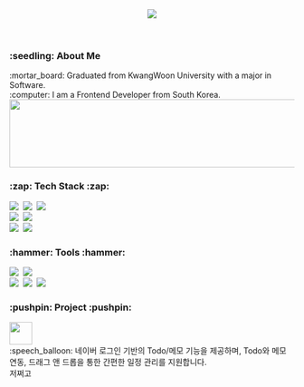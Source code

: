 <div align="center"> 
  <header>
    <img src="https://capsule-render.vercel.app/api?type=cylinder&color=auto&height=100&section=header&text=SunJin's%20GitHub&fontSize=40" />
  </header>
</div>
<div>
  <h3> :seedling: About Me</h3>
  <div>
    :mortar_board: Graduated from KwangWoon University with a major in Software.<br>
    :computer: I am a Frontend Developer from South Korea.
  </div>
</div>
<a href="https://github.com/devxb/gitanimals">
  <img src="https://render.gitanimals.org/lines/{SJ-1220}?pet-id=1" width="1000" height="120"/>
</a>
<h3>:zap: Tech Stack :zap:</h3>
<div>
  <img src="https://img.shields.io/badge/react-20232a.svg?style=for-the-badge&logo=react&logoColor=61DAFB" />&nbsp
  <img src="https://img.shields.io/badge/javascript-F7DF1E.svg?style=for-the-badge&logo=javascript&logoColor=20232a" />&nbsp
  <img src="https://img.shields.io/badge/html5-E34F26.svg?style=for-the-badge&logo=html5&logoColor=white" />&nbsp
</div>
<div>
  <img src="https://img.shields.io/badge/tailwindcss-1daabb.svg?style=for-the-badge&logo=tailwind-css&logoColor=white" />&nbsp
  <img src="https://img.shields.io/badge/css3-1572B6.svg?style=for-the-badge&logo=css3&logoColor=white" />&nbsp
</div>
<div>
  <img src="https://img.shields.io/badge/typescript-%23007ACC.svg?style=for-the-badge&logo=typescript&logoColor=white"/>&nbsp
  <img src="https://img.shields.io/badge/Next-black?style=for-the-badge&logo=next.js&logoColor=white"/>&nbsp
</div>
<h3>:hammer: Tools :hammer:</h3>
<div>
  <img src="https://img.shields.io/badge/git-F05033.svg?style=for-the-badge&logo=git&logoColor=white" />&nbsp
  <img src="https://img.shields.io/badge/github-181717.svg?style=for-the-badge&logo=github&logoColor=white" />&nbsp
</div>
<div>
  <img src="https://img.shields.io/badge/Notion-F3F3F3.svg?style=for-the-badge&logo=notion&logoColor=black" />&nbsp
  <img src="https://img.shields.io/badge/figma-F24E1E.svg?style=for-the-badge&logo=figma&logoColor=white" />&nbsp
  <img src="https://img.shields.io/badge/VSCode-2C2C32.svg?style=for-the-badge&logo=visual-studio-code&logoColor=22ABF3" />&nbsp
</div>
<h3>:pushpin: Project :pushpin:</h3>
<div>
  <img src="https://github.com/user-attachments/assets/d2f74c72-61f6-4e6d-ad61-42af5c9abd2c" height="40"/>    
  <div>:speech_balloon: 네이버 로그인 기반의 Todo/메모 기능을 제공하며, Todo와 메모 연동, 드래그 앤 드롭을 통한 간편한 일정 관리를 지원합니다.</div>
  <div>저쩌고</div>
</div>
